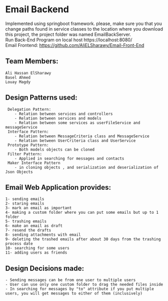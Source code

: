 # Email Backend
Implemented using springboot framework. please, make sure you that you change paths found in service classes to the location where you download this project, the project folder was named EmailBackServer. \
Run Back-End Program on local host https://localhost:8080/ \
Email Frontend: https://github.com/AliELSharawy/Email-Front-End

## Team Members:
    Ali Hassan ElSharawy
    Basel Ahmed
    Louay Magdy
    
## Design Patterns used:
     Delegation Pattern:
        - Relation between services and controllers
        - Relation between services and models
        - Relation between some services as userFileService and messageService
     Interface Pattern:
        - Relation between MessageCriteria class and MessageService
        - Relation between UserCriteria class and UserService
     Prototype Pattern:
        - Both models objects can be cloned
     Filter Pattern:
        - Applied in searching for messages and contacts
     Maker Interface Pattern
        - in cloning objects , and serialization and deserialization of Json Objects

## Email Web Application provides:

    1- sending emails 
    2- staring emails 
    3- mark an email as important 
    4- making a custom folder where you can put some emails but up to 1 folder 
    5- trashing emails 
    6- make an email as draft 
    7- resend the drafts 
    8- sending attachments with email 
    9- deleting the trashed emails after about 30 days from the trashing process date 
    10- searching for some users 
    11- adding users as friends
    
## Design Decisions made:

    - Sending messages can be from one user to multiple users
    - User can use only one custom folder to drag the needed files inside
    - In searching for messages by "to" attribute if you put multiple users, you will get messages to either of them (inclusively)
